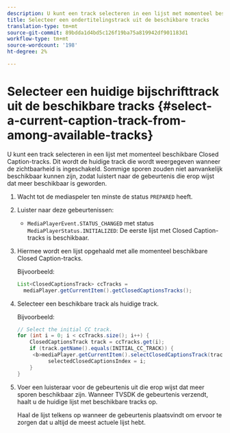```yaml
---
description: U kunt een track selecteren in een lijst met momenteel beschikbare Closed Caption-tracks. Dit wordt de huidige track die wordt weergegeven wanneer de zichtbaarheid is ingeschakeld. Sommige sporen zouden niet aanvankelijk beschikbaar kunnen zijn, zodat luistert naar de gebeurtenis die erop wijst dat meer beschikbaar is geworden.
title: Selecteer een ondertitelingstrack uit de beschikbare tracks
translation-type: tm+mt
source-git-commit: 89bdda1d4bd5c126f19ba75a819942df901183d1
workflow-type: tm+mt
source-wordcount: '198'
ht-degree: 2%

---
```



# Selecteer een huidige bijschrifttrack uit de beschikbare tracks {#select-a-current-caption-track-from-among-available-tracks}

U kunt een track selecteren in een lijst met momenteel beschikbare Closed Caption-tracks. Dit wordt de huidige track die wordt weergegeven wanneer de zichtbaarheid is ingeschakeld. Sommige sporen zouden niet aanvankelijk beschikbaar kunnen zijn, zodat luistert naar de gebeurtenis die erop wijst dat meer beschikbaar is geworden.

1. Wacht tot de mediaspeler ten minste de status `PREPARED` heeft.
1. Luister naar deze gebeurtenissen:

   * `MediaPlayerEvent.STATUS_CHANGED` met status  `MediaPlayerStatus.INITIALIZED`: De eerste lijst met Closed Caption-tracks is beschikbaar.

1. Hiermee wordt een lijst opgehaald met alle momenteel beschikbare Closed Caption-tracks.

   Bijvoorbeeld:

   ```java
   List<ClosedCaptionsTrack> ccTracks = 
     mediaPlayer.getCurrentItem().getClosedCaptionsTracks();
   ```

1. Selecteer een beschikbare track als huidige track.

   Bijvoorbeeld:

   ```java
   // Select the initial CC track. 
   for (int i = 0; i < ccTracks.size(); i++) { 
       ClosedCaptionsTrack track = ccTracks.get(i); 
       if (track.getName().equals(INITIAL_CC_TRACK)) {
        <b>mediaPlayer.getCurrentItem().selectClosedCaptionsTrack(track);</b> 
             selectedClosedCaptionsIndex = i; 
       } 
   }
   ```

1. Voer een luisteraar voor de gebeurtenis uit die erop wijst dat meer sporen beschikbaar zijn. Wanneer TVSDK de gebeurtenis verzendt, haalt u de huidige lijst met beschikbare tracks op.

   Haal de lijst telkens op wanneer de gebeurtenis plaatsvindt om ervoor te zorgen dat u altijd de meest actuele lijst hebt.